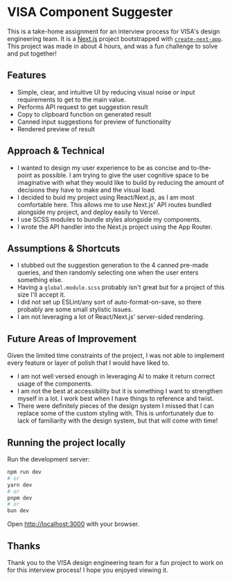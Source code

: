 # VISA Component Suggester
This is a take-home assignment for an interview process for VISA's design engineering team. It is a [Next.js](https://nextjs.org) project bootstrapped with [`create-next-app`](https://nextjs.org/docs/app/api-reference/cli/create-next-app). This project was made in about 4 hours, and was a fun challenge to solve and put together!

## Features
- Simple, clear, and intuitive UI by reducing visual noise or input requirements to get to the main value.
- Performs API request to get suggestion result
- Copy to clipboard function on generated result
- Canned input suggestions for preview of functionality
- Rendered preview of result

## Approach & Technical
- I wanted to design my user experience to be as concise and to-the-point as possible. I am trying to give the user cognitive space to be imaginative with what they would like to build by reducing the amount of decisions they have to make and the visual load.
- I decided to buid my project using React/Next.js, as I am most comfortable here. This allows me to use Next.js' API routes bundled alongside my project, and deploy easily to Vercel.
- I use SCSS modules to bundle styles alongside my components.
- I wrote the API handler into the Next.js project using the App Router.

## Assumptions & Shortcuts
- I stubbed out the suggestion generation to the 4 canned pre-made queries, and then randomly selecting one when the user enters something else.
- Having a `global.module.scss` probably isn't great but for a project of this size I'll accept it.
- I did not set up ESLint/any sort of auto-format-on-save, so there probably are some small stylistic issues.
- I am not leveraging a lot of React/Next.js' server-sided rendering.

## Future Areas of Improvement
Given the limited time constraints of the project, I was not able to implement every feature or layer of polish that I would have liked to.
- I am not well versed enough in leveraging AI to make it return correct usage of the components.
- I am not the best at accessibility but it is something I want to strengthen myself in a lot. I work best when I have things to reference and twist.
- There were definitely pieces of the design system I missed that I can replace some of the custom styling with. This is unfortunately due to lack of familiarity with the design system, but that will come with time!

## Running the project locally

Run the development server:

```bash
npm run dev
# or
yarn dev
# or
pnpm dev
# or
bun dev
```

Open [http://localhost:3000](http://localhost:3000) with your browser.

## Thanks
Thank you to the VISA design engineering team for a fun project to work on for this interview process! I hope you enjoyed viewing it.